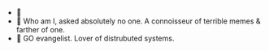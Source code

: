 - 👋 
- 👀 Who am I, asked absolutely no one. A connoisseur of terrible memes & farther of one.
- 🌱 GO evangelist. Lover of distrubuted systems.

<!---
mabbott94/mabbott94 is a ✨ special ✨ repository because its `README.md` (this file) appears on your GitHub profile.
You can click the Preview link to take a look at your changes.
--->
